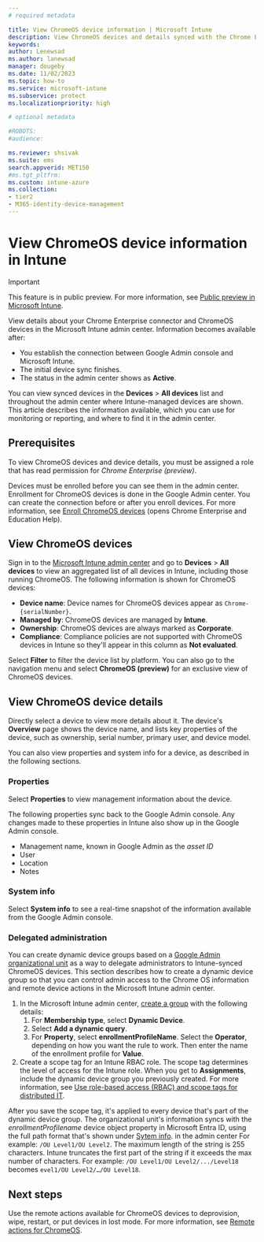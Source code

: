 ```yaml
---
# required metadata

title: View ChromeOS device information | Microsoft Intune  
description: View ChromeOS devices and details synced with the Chrome Enterprise connector.  
keywords:
author: Lenewsad
ms.author: lanewsad
manager: dougeby
ms.date: 11/02/2023  
ms.topic: how-to
ms.service: microsoft-intune
ms.subservice: protect
ms.localizationpriority: high

# optional metadata

#ROBOTS:
#audience:

ms.reviewer: shsivak
ms.suite: ems
search.appverid: MET150
#ms.tgt_pltfrm:
ms.custom: intune-azure
ms.collection:
- tier2
- M365-identity-device-management
---
```


# View ChromeOS device information in Intune    

> [!IMPORTANT]
> This feature is in public preview. For more information, see [Public preview in Microsoft Intune](../fundamentals/public-preview.md).   

View details about your Chrome Enterprise connector and ChromeOS devices in the Microsoft Intune admin center. Information becomes available after:  

* You establish the connection between Google Admin console and Microsoft Intune.
* The initial device sync finishes. 
* The status in the admin center shows as **Active**.   

You can view synced devices in the **Devices** > **All devices** list and throughout the admin center where Intune-managed devices are shown. This article describes the information available, which you can use for monitoring or reporting, and where to find it in the admin center.  

## Prerequisites  

To view ChromeOS devices and device details, you must be assigned a role that has read permission for *Chrome Enterprise (preview)*.  

Devices must be enrolled before you can see them in the admin center. Enrollment for ChromeOS devices is done in the Google Admin center. You can create the connection before or after you enroll devices. For more information, see [Enroll ChromeOS devices](https://support.google.com/chrome/a/answer/1360534) (opens Chrome Enterprise and Education Help).

## View ChromeOS devices  
Sign in to the [Microsoft Intune admin center](https://go.microsoft.com/fwlink/?linkid=2109431) and go to **Devices** > **All devices** to view an aggregated list of all devices in Intune, including those running ChromeOS.  The following information is shown for ChromeOS devices: 

* **Device name**: Device names for ChromeOS devices appear as `Chrome- {serialNumber}`. 
* **Managed by**: ChromeOS devices are managed by **Intune**. 
* **Ownership**: ChromeOS devices are always marked as **Corporate**.  
* **Compliance**: Compliance policies are not supported with ChromeOS devices in Intune so they'll appear in this column as **Not evaluated**.  

Select **Filter** to filter the device list by platform. You can also go to the navigation menu and select **ChromeOS (preview)** for an exclusive view of ChromeOS devices.    

## View ChromeOS device details  
Directly select a device to view more details about it. The device's **Overview** page shows the device name, and lists key properties of the device, such as ownership, serial number, primary user, and device model. 

You can also view properties and system info for a device, as described in the following sections.  

### Properties  
Select **Properties** to view management information about the device. 

The following properties sync back to the Google Admin console. Any changes made to these properties in Intune also show up in the Google Admin console.  

* Management name, known in Google Admin as the *asset ID*      
* User  
* Location  
* Notes  
### System info  
Select **System info** to see a real-time snapshot of the information available from the Google Admin console.  

### Delegated administration 
You can create dynamic device groups based on a [Google Admin organizational unit](https://knowledge.workspace.google.com/kb/how-to-create-an-organizational-unit-000007002) as a way to delegate administrators to Intune-synced ChromeOS devices. This section describes how to create a dynamic device group so that you can control admin access to the Chrome OS information and remote device actions in the Microsoft Intune admin center.   

1. In the Microsoft Intune admin center, [create a group](/mem/intune/fundamentals/groups-add#add-a-new-group) with the following details:  
   1. For **Membership type**, select **Dynamic Device**.   
   2. Select **Add a dynamic query**.   
   3. For **Property**, select **enrollmentProfileName**. Select the **Operator**, depending on how you want the rule to work. Then enter the name of the enrollment profile for **Value**.
2. Create a scope tag for an Intune RBAC role. The scope tag determines the level of access for the Intune role.  When you get to **Assignments**, include the dynamic device group you previously created. For more information, see [Use role-based access (RBAC) and scope tags for distributed IT](/mem/intune/fundamentals/scope-tags#to-create-a-scope-tag).  

After you save the scope tag, it's applied to every device that's part of the dynamic device group. The organizational unit's information syncs with the *enrollmentProfilename* device object property in Microsoft Entra ID, using the full path format that's shown under [Sytem info](#system-info). in the admin center  For example: `/OU Level1/OU Level2`. The maximum length of the string is 255 characters. Intune truncates the first part of the string if it exceeds the max number of characters. For example:  `/OU Level1/OU Level2/.../Level18` becomes `evel1/OU Level2/…/OU Level18`.  


## Next steps  
Use the remote actions available for ChromeOS devices to deprovision, wipe, restart, or put devices in lost mode. For more information, see [Remote actions for ChromeOS](chrome-enterprise-remote-actions.md).  
